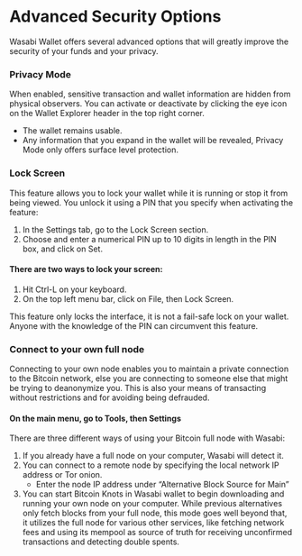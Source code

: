 # Advanced Security Options

Wasabi Wallet offers several advanced options that will greatly improve the security of your funds and your privacy.

### Privacy Mode

When enabled, sensitive transaction and wallet information are hidden from physical observers. You can activate or deactivate by clicking the eye icon on the Wallet Explorer header in the top right corner.&#x20;

* The wallet remains usable.
* Any information that you expand in the wallet will be revealed, Privacy Mode only offers surface level protection.

### Lock Screen

This feature allows you to lock your wallet while it is running or stop it from being viewed. You unlock it using a PIN that you specify when activating the feature:

1. In the Settings tab, go to the Lock Screen section.&#x20;
2. Choose and enter a numerical PIN up to 10 digits in length in the PIN box, and click on Set.

#### **There are two ways to lock your screen:**

1. Hit Ctrl-L on your keyboard.&#x20;
2. On the top left menu bar, click on File, then Lock Screen.

This feature only locks the interface, it is not a fail-safe lock on your wallet. Anyone with the knowledge of the PIN can circumvent this feature.

### Connect to your own full node&#x20;

Connecting to your own node enables you to maintain a private connection to the Bitcoin network, else you are connecting to someone else that might be trying to deanonymize you. This is also your means of transacting without restrictions and for avoiding being defrauded.

#### **On the main menu, go to Tools, then Settings**

There are three different ways of using your Bitcoin full node with Wasabi:&#x20;

1. If you already have a full node on your computer, Wasabi will detect it.
2. You can connect to a remote node by specifying the local network IP address or Tor onion.&#x20;
   * Enter the node IP address under “Alternative Block Source for Main”
3. You can start Bitcoin Knots in Wasabi wallet to begin downloading and running your own node on your computer. While previous alternatives only fetch blocks from your full node, this mode goes well beyond that, it utilizes the full node for various other services, like fetching network fees and using its mempool as source of truth for receiving unconfirmed transactions and detecting double spents.
